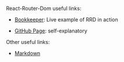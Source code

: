 React-Router-Dom useful links:

* [Bookkeeper](https://stackblitz.com/edit/github-agqlf5?file=src%2Froutes%2Finvoice.jsx): Live example of RRD in action

* [GitHub Page](https://github.com/remix-run/react-router): self-explanatory

Other useful links:

* [Markdown](https://github.com/adam-p/markdown-here/wiki/Markdown-Cheatsheet#links)